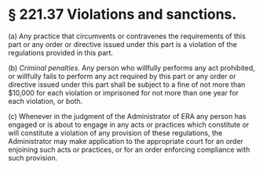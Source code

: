 # § 221.37   Violations and sanctions.

(a) Any practice that circumvents or contravenes the requirements of this part or any order or directive issued under this part is a violation of the regulations provided in this part.


(b) *Criminal penalties.* Any person who willfully performs any act prohibited, or willfully fails to perform any act required by this part or any order or directive issued under this part shall be subject to a fine of not more than $10,000 for each violation or imprisoned for not more than one year for each violation, or both.


(c) Whenever in the judgment of the Administrator of ERA any person has engaged or is about to engage in any acts or practices which constitute or will constitute a violation of any provision of these regulations, the Administrator may make application to the appropriate court for an order enjoining such acts or practices, or for an order enforcing compliance with such provision.




